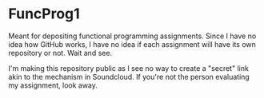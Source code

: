 # FuncProg1
Meant for depositing functional programming assignments. Since I have no idea how GitHub works, I have no idea if each assignment will have its own repository or not. Wait and see.

I'm making this repository public as I see no way to create a "secret" link akin to the mechanism in Soundcloud. If you're not the person evaluating my assignment, look away.
